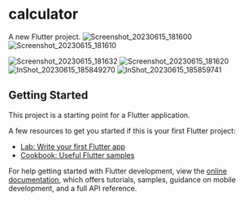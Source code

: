 # calculator

A new Flutter project.
![Screenshot_20230615_181600](https://github.com/mohammadmahdiyousefi/calculator/assets/103829998/431825df-462c-464a-bd98-e7521bab8706)
![Screenshot_20230615_181610](https://github.com/mohammadmahdiyousefi/calculator/assets/103829998/3c184748-49e7-442d-a6af-2ac20a566541)

![Screenshot_20230615_181632](https://github.com/mohammadmahdiyousefi/calculator/assets/103829998/423566e2-8d8e-4c0e-9706-4265734dc19d)
![Screenshot_20230615_181620](https://github.com/mohammadmahdiyousefi/calculator/assets/103829998/ed7ea53b-2faa-46f1-a661-fbdad10c2a5d)
![InShot_20230615_185849270](https://github.com/mohammadmahdiyousefi/calculator/assets/103829998/116b24c2-4eaf-4fc9-aacb-f2f6f9ebbcb3)
![InShot_20230615_185859741](https://github.com/mohammadmahdiyousefi/calculator/assets/103829998/d26f7f46-cfaf-4f3a-b7da-0ec3a27a4196)


## Getting Started


This project is a starting point for a Flutter application.

A few resources to get you started if this is your first Flutter project:

- [Lab: Write your first Flutter app](https://docs.flutter.dev/get-started/codelab)
- [Cookbook: Useful Flutter samples](https://docs.flutter.dev/cookbook)

For help getting started with Flutter development, view the
[online documentation](https://docs.flutter.dev/), which offers tutorials,
samples, guidance on mobile development, and a full API reference.
